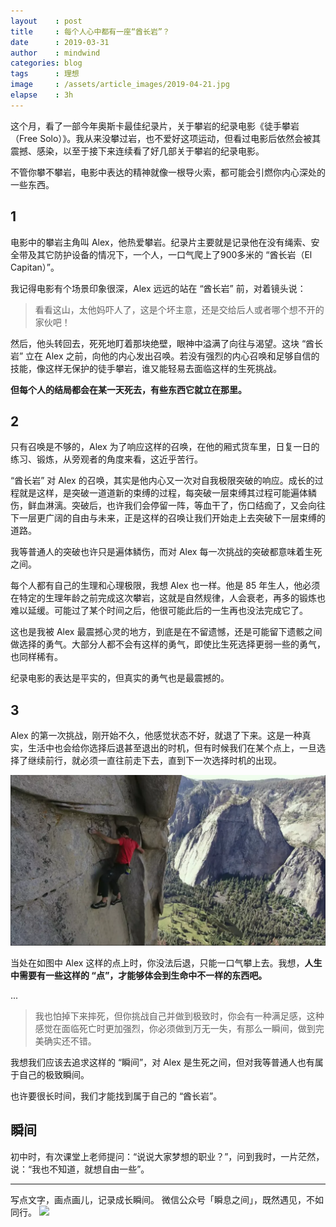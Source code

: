 ```yaml
---
layout    : post
title     : 每个人心中都有一座“酋长岩”？
date      : 2019-03-31
author    : mindwind
categories: blog
tags      : 理想
image     : /assets/article_images/2019-04-21.jpg
elapse    : 3h
---
```


这个月，看了一部今年奥斯卡最佳纪录片，关于攀岩的纪录电影《徒手攀岩（Free Solo）》。我从来没攀过岩，也不爱好这项运动，但看过电影后依然会被其震撼、感染，以至于接下来连续看了好几部关于攀岩的纪录电影。

不管你攀不攀岩，电影中表达的精神就像一根导火索，都可能会引燃你内心深处的一些东西。


## 1
电影中的攀岩主角叫 Alex，他热爱攀岩。纪录片主要就是记录他在没有绳索、安全带及其它防护设备的情况下，一个人，一口气爬上了900多米的 “酋长岩（El Capitan）”。

我记得电影有个场景印象很深，Alex 远远的站在 “酋长岩” 前，对着镜头说：

  > 看看这山，太他妈吓人了，这是个坏主意，还是交给后人或者哪个想不开的家伙吧！

然后，他头转回去，死死地盯着那块绝壁，眼神中溢满了向往与渴望。这块 “酋长岩” 立在 Alex 之前，向他的内心发出召唤。若没有强烈的内心召唤和足够自信的技能，像这样无保护的徒手攀岩，谁又能轻易去面临这样的生死挑战。

__但每个人的结局都会在某一天死去，有些东西它就立在那里。__


## 2
只有召唤是不够的，Alex 为了响应这样的召唤，在他的厢式货车里，日复一日的练习、锻炼，从旁观者的角度来看，这近乎苦行。

“酋长岩” 对 Alex 的召唤，其实是他内心又一次对自我极限突破的响应。成长的过程就是这样，是突破一道道新的束缚的过程，每突破一层束缚其过程可能遍体鳞伤，鲜血淋漓。突破后，也许我们会停留一阵，等血干了，伤口结痂了，又会向往下一层更广阔的自由与未来，正是这样的召唤让我们开始走上去突破下一层束缚的道路。

我等普通人的突破也许只是遍体鳞伤，而对 Alex 每一次挑战的突破都意味着生死之间。

每个人都有自己的生理和心理极限，我想 Alex 也一样。他是 85 年生人，他必须在特定的生理年龄之前完成这次攀岩，这就是自然规律，人会衰老，再多的锻炼也难以延缓。可能过了某个时间之后，他很可能此后的一生再也没法完成它了。

这也是我被 Alex 最震撼心灵的地方，到底是在不留遗憾，还是可能留下遗骸之间做选择的勇气。大部分人都不会有这样的勇气，即使比生死选择更弱一些的勇气，也同样稀有。

纪录电影的表达是平实的，但真实的勇气也是最震撼的。


## 3
Alex 的第一次挑战，刚开始不久，他感觉状态不好，就退了下来。这是一种真实，生活中也会给你选择后退甚至退出的时机，但有时候我们在某个点上，一旦选择了继续前行，就必须一直往前走下去，直到下一次选择时机的出现。

![](/assets/article_images/2019-04-21-1.png)

当处在如图中 Alex 这样的点上时，你没法后退，只能一口气攀上去。我想，__人生中需要有一些这样的 “点”，才能够体会到生命中不一样的东西吧。__

...

> 我也怕掉下来摔死，但你挑战自己并做到极致时，你会有一种满足感，这种感觉在面临死亡时更加强烈，你必须做到万无一失，有那么一瞬间，做到完美确实还不错。

我想我们应该去追求这样的 “瞬间”，对 Alex 是生死之间，但对我等普通人也有属于自己的极致瞬间。

也许要很长时间，我们才能找到属于自己的 “酋长岩”。


## 瞬间
初中时，有次课堂上老师提问：“说说大家梦想的职业？”，问到我时，一片茫然，说：“我也不知道，就想自由一些”。

---
写点文字，画点画儿，记录成长瞬间。
微信公众号「瞬息之间」，既然遇见，不如同行。
![](/assets/images/qrcode_wechat_avatar.jpg)
